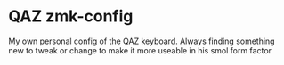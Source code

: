 # QAZ zmk-config
My own personal config of the QAZ keyboard. Always finding something new to tweak or change to make it more useable in his smol form factor

